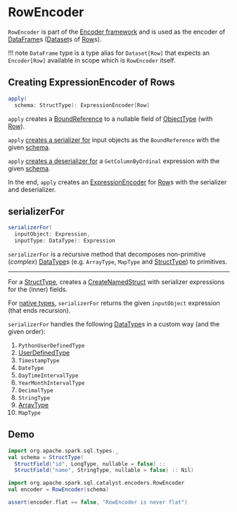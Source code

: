 # RowEncoder

`RowEncoder` is part of the [Encoder framework](Encoder.md) and is used as the encoder of [DataFrame](DataFrame.md)s ([Dataset](Dataset.md)s of [Row](Row.md)s).

!!! note
    `DataFrame` type is a type alias for `Dataset[Row]` that expects an `Encoder[Row]` available in scope which is `RowEncoder` itself.

## <span id="apply"> Creating ExpressionEncoder of Rows

```scala
apply(
  schema: StructType): ExpressionEncoder[Row]
```

`apply` creates a [BoundReference](expressions/BoundReference.md) to a nullable field of [ObjectType](types/DataType.md#ObjectType) (with [Row](Row.md)).

`apply` [creates a serializer for](#serializerFor) input objects as the `BoundReference` with the given [schema](types/StructType.md).

`apply` [creates a deserializer for](#serializerFor) a `GetColumnByOrdinal` expression with the given [schema](types/StructType.md).

In the end, `apply` creates an [ExpressionEncoder](ExpressionEncoder.md) for [Row](Row.md)s with the serializer and deserializer.

## <span id="serializerFor"> serializerFor

```scala
serializerFor(
  inputObject: Expression,
  inputType: DataType): Expression
```

`serializerFor` is a recursive method that decomposes non-primitive (_complex_) [DataType](types/DataType.md)s (e.g. `ArrayType`, `MapType` and [StructType](types/StructType.md)) to primitives.

---

For a [StructType](types/StructType.md), creates a [CreateNamedStruct](expressions/CreateNamedStruct.md) with serializer expressions for the (inner) fields.

For [native types](ScalaReflection.md#isNativeType), `serializerFor` returns the given `inputObject` expression (that ends recursion).

`serializerFor` handles the following [DataType](types/DataType.md)s in a custom way (and the given order):

1. `PythonUserDefinedType`
1. [UserDefinedType](types/UserDefinedType.md)
1. `TimestampType`
1. `DateType`
1. `DayTimeIntervalType`
1. `YearMonthIntervalType`
1. `DecimalType`
1. `StringType`
1. [ArrayType](types/ArrayType.md)
1. `MapType`

## Demo

```scala
import org.apache.spark.sql.types._
val schema = StructType(
  StructField("id", LongType, nullable = false) ::
  StructField("name", StringType, nullable = false) :: Nil)

import org.apache.spark.sql.catalyst.encoders.RowEncoder
val encoder = RowEncoder(schema)

assert(encoder.flat == false, "RowEncoder is never flat")
```
